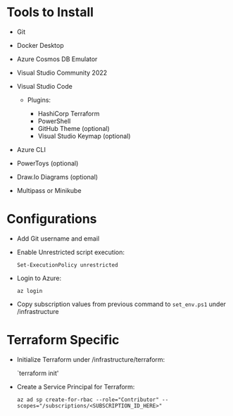 # Tools to Install

- Git
- Docker Desktop
- Azure Cosmos DB Emulator
- Visual Studio Community 2022
- Visual Studio Code

    - Plugins:

        - HashiCorp Terraform
        - PowerShell
        - GitHub Theme (optional)
        - Visual Studio Keymap (optional)

- Azure CLI
- PowerToys (optional)
- Draw.Io Diagrams (optional)
- Multipass or Minikube

# Configurations

- Add Git username and email
- Enable Unrestricted script execution:

    `Set-ExecutionPolicy unrestricted`

- Login to Azure:

    `az login`

- Copy subscription values from previous command to `set_env.ps1` under /infrastructure

# Terraform Specific

- Initialize Terraform under /infrastructure/terraform:

    `terraform init'

- Create a Service Principal for Terraform:

    `az ad sp create-for-rbac --role="Contributor" --scopes="/subscriptions/<SUBSCRIPTION_ID_HERE>"`
